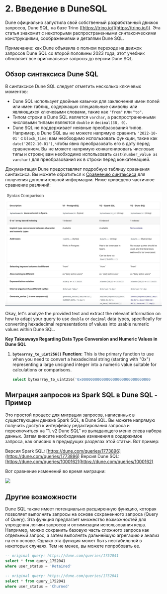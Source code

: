# 2. Введение в DuneSQL

Dune официально запустила свой собственный разработанный движок запросов, Dune SQL, на базе Trino ([https://trino.io/](https://trino.io/)<a id="jump_8"></a>). Эта статья знакомит с некоторыми распространенными синтаксическими конструкциями, соображениями и деталями Dune SQL.

Примечание: как Dune объявила о полном переходе на движок запросов Dune SQL со второй половины 2023 года, этот учебник обновляет все оригинальные запросы до версии Dune SQL.

## Обзор синтаксиса Dune SQL

В синтаксисе Dune SQL следует отметить несколько ключевых моментов:

* Dune SQL использует двойные кавычки для заключения имен полей или имен таблиц, содержащих специальные символы или являющихся ключевыми словами, такие как `"from"` или `"to"`.
* Типом строки в Dune SQL является `varchar`, а распространенными числовыми типами являются `double` и `decimal(38, 0)`.
* Dune SQL не поддерживает неявные преобразования типов. Например, в Dune SQL вы не можете напрямую сравнить `'2022-10-01'` с `block_time`; вам необходимо использовать функции, такие как `date('2022-10-01')`, чтобы явно преобразовать его в дату перед сравнением. Вы не можете напрямую конкатенировать числовые типы и строки; вам необходимо использовать `cast(number_value as varchar)` для преобразования их в строки перед конкатенацией.

Документация Dune предоставляет подробную таблицу сравнения синтаксиса. Вы можете обратиться к [Сравнению синтаксиса](https://dune.com/docs/query/syntax-differences#syntax-comparison)<a id="jump_8"></a> для получения дополнительной информации. Ниже приведено частичное сравнение различий:

![](img/ch15_image_01.png)

Okay, let's analyze the provided text and extract the relevant information on how to adapt your query to use `double` or `decimal` data types, specifically for converting hexadecimal representations of values into usable numeric values within Dune SQL.

**Key Takeaways Regarding Data Type Conversion and Numeric Values in Dune SQL**

1. **`bytearray_to_uint256()` Function:** This is the primary function to use when you need to convert a hexadecimal string (starting with "0x") representing a large unsigned integer into a numeric value suitable for calculations or comparisons.

   ```sql
   select bytearray_to_uint256('0x0000000000000000000000000000000
## Миграция запросов из Spark SQL в Dune SQL - Пример

Это простой процесс для миграции запросов, написанных в существующем движке Spark SQL, в Dune SQL. Вы можете напрямую получить доступ к интерфейсу редактирования запроса и переключиться на "1. v2 Dune SQL" из выпадающего меню слева набора данных. Затем внесите необходимые изменения в содержимое запроса, как описано в предыдущих разделах этой статьи. Вот пример:

Версия Spark SQL: [https://dune.com/queries/1773896](https://dune.com/queries/1773896)<a id="jump_8"></a>
Версия Dune SQL: [https://dune.com/queries/1000162](https://dune.com/queries/1000162)<a id="jump_8"></a>

Вот сравнение изменений во время миграции:

![](img/ch15_image_02.png)

## Другие возможности

Dune SQL также имеет потенциально расширенную функцию, которая позволяет выполнять запросы на основе сохраненного запроса (Query of Query). Эта функция предлагает множество возможностей для упрощения логики запросов и оптимизации использования кеша. Например, можно сохранить базовую часть сложного запроса как отдельный запрос, а затем выполнять дальнейшую агрегацию и анализ на его основе. Однако эта функция может быть нестабильной в некоторых случаях. Тем не менее, вы можете попробовать ее.

``` sql
-- original query: https://dune.com/queries/1752041
select * from query_1752041
where user_status = 'Retained'
```

``` sql
-- original query: https://dune.com/queries/1752041
select * from query_1752041
where user_status = 'Churned'
```